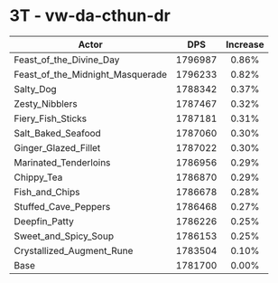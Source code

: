 # 3T - vw-da-cthun-dr
| Actor | DPS | Increase |
|---|:---:|:---:|
|Feast_of_the_Divine_Day|1796987|0.86%|
|Feast_of_the_Midnight_Masquerade|1796233|0.82%|
|Salty_Dog|1788342|0.37%|
|Zesty_Nibblers|1787467|0.32%|
|Fiery_Fish_Sticks|1787181|0.31%|
|Salt_Baked_Seafood|1787060|0.30%|
|Ginger_Glazed_Fillet|1787022|0.30%|
|Marinated_Tenderloins|1786956|0.29%|
|Chippy_Tea|1786870|0.29%|
|Fish_and_Chips|1786678|0.28%|
|Stuffed_Cave_Peppers|1786468|0.27%|
|Deepfin_Patty|1786226|0.25%|
|Sweet_and_Spicy_Soup|1786153|0.25%|
|Crystallized_Augment_Rune|1783504|0.10%|
|Base|1781700|0.00%|
